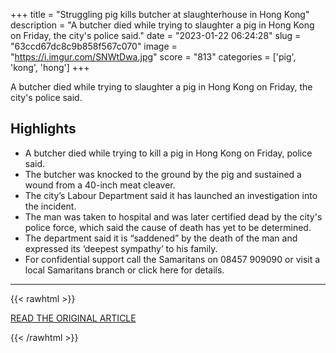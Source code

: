 +++
title = "Struggling pig kills butcher at slaughterhouse in Hong Kong"
description = "A butcher died while trying to slaughter a pig in Hong Kong on Friday, the city's police said."
date = "2023-01-22 06:24:28"
slug = "63ccd67dc8c9b858f567c070"
image = "https://i.imgur.com/SNWtDwa.jpg"
score = "813"
categories = ['pig', 'kong', 'hong']
+++

A butcher died while trying to slaughter a pig in Hong Kong on Friday, the city's police said.

## Highlights

- A butcher died while trying to kill a pig in Hong Kong on Friday, police said.
- The butcher was knocked to the ground by the pig and sustained a wound from a 40-inch meat cleaver.
- The city’s Labour Department said it has launched an investigation into the incident.
- The man was taken to hospital and was later certified dead by the city's police force, which said the cause of death has yet to be determined.
- The department said it is “saddened” by the death of the man and expressed its ‘deepest sympathy’ to his family.
- For confidential support call the Samaritans on 08457 909090 or visit a local Samaritans branch or click here for details.

---

{{< rawhtml >}}
  <p class="article-category">
    <a target="_blank" href="https://www.cnn.com/2023/01/21/asia/hong-kong-pig-kills-butcher-intl-hnk/index.html">READ THE ORIGINAL ARTICLE</a>
  </p>
{{< /rawhtml >}}
